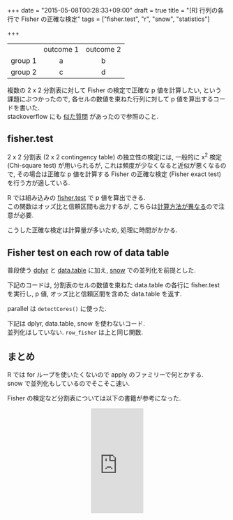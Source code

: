 +++
date = "2015-05-08T00:28:33+09:00"
draft = true
title = "[R] 行列の各行で Fisher の正確な検定"
tags = ["fisher.test", "r", "snow", "statistics"]

+++

<style>#ct td { text-align: center; }</style>
<table id="ct" align="center">
  <tbody>
    <tr>
      <td></td>
      <td>outcome 1</td>
      <td>outcome 2</td>
    </tr>
    <tr>
      <td>group 1</td>
      <td>a</td>
      <td>b</td>
    </tr>
    <tr>
      <td>group 2</td>
      <td>c</td>
      <td>d</td>
    </tr>
  </tbody>
</table>

複数の 2 x 2 分割表に対して Fisher の検定で正確な p 値を計算したい, という課題にぶつかったので, 各セルの数値を束ねた行列に対して p 値を算出するコードを書いた.  
stackoverflow にも [似た質問](http://stackoverflow.com/questions/14983579/running-a-fisher-test-on-each-row-of-a-data-frame-in-r) があったので参照のこと.

fisher.test
-----------

2 x 2 分割表 (2 x 2 contingency table) の独立性の検定には, 一般的に x<sup>2</sup> 検定 (Chi-square test) が用いられるが, これは頻度が少なくなると近似が悪くなるので, その場合は正確な p 値を計算する Fisher の正確な検定 (Fisher exact test) を行う方が適している.

R では組み込みの [fisher.test](http://www.inside-r.org/r-doc/stats/fisher.test) で p 値を算出できる.  
この関数はオッズ比と信頼区間も出力するが, こちらは[計算方法が異なる](http://oku.edu.mie-u.ac.jp/~okumura/stat/fishertest.html)ので注意が必要.

こうした正確な検定は計算量が多いため, 処理に時間がかかる.

Fisher test on each row of data table
-------------------------------------

普段使う [dplyr](https://github.com/hadley/dplyr) と [data.table](https://github.com/Rdatatable/data.table) に加え, [snow](http://cran.r-project.org/web/packages/snow/) での並列化を前提とした.

下記のコードは, 分割表のセルの数値を束ねた data.table の各行に fisher.test を実行し, p 値, オッズ比と信頼区間を含めた data.table を返す.

<script src="https://gist.github.com/dceoy/4d75564e5f44702ee3bc.js?file=row_fisher_dt.R"></script>

parallel は `detectCores()` に使った.

下記は dplyr, data.table, snow を使わないコード.  
並列化はしていない. `row_fisher` は上と同じ関数.

<script src="https://gist.github.com/dceoy/4d75564e5f44702ee3bc.js?file=row_fisher_df.R"></script>

まとめ
------

R では for ループを使いたくないので apply のファミリーで何とかする.  
snow で並列化もしているのでそこそこ速い.

Fisher の検定など分割表については以下の書籍が参考になった.

<div style="text-align: center;">
  <iframe src="http://rcm-fe.amazon-adsystem.com/e/cm?lt1=_blank&bc1=000000&IS2=1&bg1=FFFFFF&fc1=000000&lc1=0000FF&t=dceoy-22&o=9&p=8&l=as4&m=amazon&f=ifr&ref=ss_til&asins=4254125461" style="width:120px;height:240px;" scrolling="no" marginwidth="0" marginheight="0" frameborder="0"></iframe>
</div>
<br>
